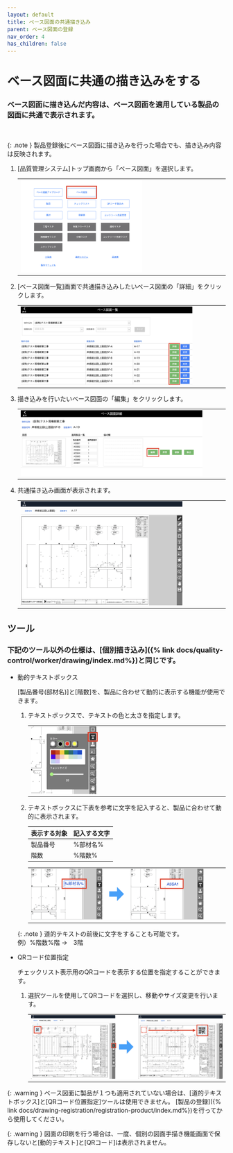 ```yaml
---
layout: default
title: ベース図面の共通描き込み
parent: ベース図面の登録
nav_order: 4
has_children: false
---
```


# ベース図面に共通の描き込みをする
### ベース図面に描き込んだ内容は、ベース図面を適用している製品の図面に共通で表示されます。

<br>

{: .note }
製品登録後にベース図面に描き込みを行った場合でも、描き込み内容は反映されます。

1. [品質管理システム]トップ画面から「ベース図面」を選択します。

    <table><tr><td>
    <img src="../../../assets/images/drawing-registration/drawing/1.png" width="60%">
    </td></tr></table>

1. [ベース図面一覧]画面で共通描き込みしたいベース図面の「詳細」をクリックします。

    <table><tr><td>
    <img src="../../../assets/images/drawing-registration/drawing/2.png" width="85%">
    </td></tr></table>

1. 描き込みを行いたいベース図面の「編集」をクリックします。

    <table><tr><td>
    <img src="../../../assets/images/drawing-registration/drawing/3.png" width="90%">
    </td></tr></table>

1. 共通描き込み画面が表示されます。

    <table><tr><td>
    <img src="../../../assets/images/drawing-registration/drawing/4.png" width="80%">
    </td></tr></table>

## ツール

### 下記のツール以外の仕様は、[個別描き込み]({% link docs/quality-control/worker/drawing/index.md%})と同じです。

- 動的テキストボックス  

    [製品番号(部材名)]と[階数]を、製品に合わせて動的に表示する機能が使用できます。  

    1. テキストボックスで、テキストの色と太さを指定します。

        <table><tr><td>
        <img src="../../../assets/images/drawing-registration/drawing/5.png" width="35%">
        </td></tr></table>

    2. テキストボックスに下表を参考に文字を記入すると、製品に合わせて動的に表示されます。

        | 表示する対象 | 記入する文字 | 
        | ------------ | ------------ | 
        | 製品番号     | %部材名%      | 
        | 階数         | %階数%       | 

        <table><tr><td>
        <img src="../../../assets/images/drawing-registration/drawing/6.png" width="90%">
        </td></tr></table>

    {: .note }
    道的テキストの前後に文字をすることも可能です。  
    例）%階数%階  →　3階

- QRコード位置指定   

    チェックリスト表示用のQRコードを表示する位置を指定することができます。

    1. 選択ツールを使用してQRコードを選択し、移動やサイズ変更を行います。  

        <table><tr><td>
        <img src="../../../assets/images/drawing-registration/drawing/7.png" width="100%">
        </td></tr></table>

{: .warning }
ベース図面に製品が１つも適用されていない場合は、[道的テキストボックス]と[QRコード位置指定]ツールは使用できません。
[製品の登録]({% link docs/drawing-registration/registration-product/index.md%})を行ってから使用してください。

{: .warning }
図面の印刷を行う場合は、一度、個別の図面手描き機能画面で保存しないと[動的テキスト]と[QRコード]は表示されません。
